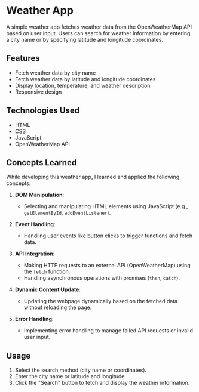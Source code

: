 # Weather App

A simple weather app fetches weather data from the OpenWeatherMap API based on user input. Users can search for weather information by entering a city name or by specifying latitude and longitude coordinates.

## Features

- Fetch weather data by city name
- Fetch weather data by latitude and longitude coordinates
- Display location, temperature, and weather description
- Responsive design

## Technologies Used

- HTML
- CSS
- JavaScript
- OpenWeatherMap API

## Concepts Learned

While developing this weather app, I learned and applied the following concepts:

1. **DOM Manipulation**:
   - Selecting and manipulating HTML elements using JavaScript (e.g., `getElementById`, `addEventListener`).
   
2. **Event Handling**:
   - Handling user events like button clicks to trigger functions and fetch data.
   
3. **API Integration**:
   - Making HTTP requests to an external API (OpenWeatherMap) using the `fetch` function.
   - Handling asynchronous operations with promises (`then`, `catch`).

4. **Dynamic Content Update**:
   - Updating the webpage dynamically based on the fetched data without reloading the page.

5. **Error Handling**:
   - Implementing error handling to manage failed API requests or invalid user input.


## Usage

1. Select the search method (city name or coordinates).
2. Enter the city name or latitude and longitude.
3. Click the "Search" button to fetch and display the weather information.
